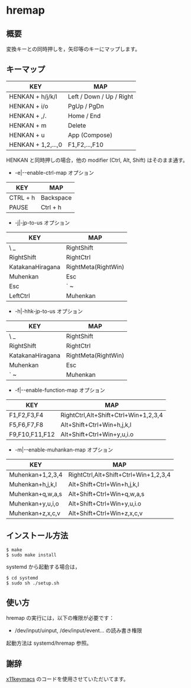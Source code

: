 # hremap

## 概要

変換キーとの同時押しを，矢印等のキーにマップします。

## キーマップ

| KEY                | MAP                      |
|--------------------|--------------------------|
| HENKAN + h/j/k/l   | Left / Down / Up / Right |
| HENKAN + i/o       | PgUp / PgDn              |
| HENKAN + ,/.       | Home / End               |
| HENKAN + m         | Delete                   |
| HENKAN + u         | App (Compose)            |
| HENKAN + 1,2,...,0 | F1,F2,...,F10            |

HENKAN と同時押しの場合，他の modifier (Ctrl, Alt, Shift) はそのまま通す。

- -e|--enable-ctrl-map オプション

| KEY      | MAP       |
|----------|-----------|
| CTRL + h | Backspace |
| PAUSE    | Ctrl + h  |

- -j|-jp-to-us オプション

| KEY              | MAP                 |
|------------------|---------------------|
| \ _              | RightShift          |
| RightShift       | RightCtrl           |
| KatakanaHiragana | RightMeta(RightWin) |
| Muhenkan         | Esc                 |
| Esc              | ` ~                 |
| LeftCtrl         | Muhenkan            |

- -h|-hhk-jp-to-us オプション

| KEY              | MAP                 |
|------------------|---------------------|
| \ _              | RightShift          |
| RightShift       | RightCtrl           |
| KatakanaHiragana | RightMeta(RightWin) |
| Muhenkan         | Esc                 |
| ` ~              | Muhenkan            |

- -f|--enable-function-map オプション

| KEY              | MAP                                      |
|------------------|------------------------------------------|
| F1,F2,F3,F4      | RightCtrl,Alt+Shift+Ctrl+Win+1,2,3,4     |
| F5,F6,F7,F8      | Alt+Shift+Ctrl+Win+h,j,k,l               |
| F9,F10,F11,F12   | Alt+Shift+Ctrl+Win+y,u,i.o               |

- -m|--enable-muhankan-map オプション

| KEY              | MAP                                      |
|------------------|------------------------------------------|
| Muhenkan+1,2,3,4 | RightCtrl,Alt+Shift+Ctrl+Win+1,2,3,4     |
| Muhenkan+h,j,k,l | Alt+Shift+Ctrl+Win+h,j,k,l               |
| Muhenkan+q,w,a,s | Alt+Shift+Ctrl+Win+q,w,a,s               |
| Muhenkan+y,u,i,o | Alt+Shift+Ctrl+Win+y,u,i.o               |
| Muhenkan+z,x,c,v | Alt+Shift+Ctrl+Win+z,x,c,v               |

## インストール方法

```
$ make
$ sudo make install
```

systemd から起動する場合は，

```
$ cd systemd
$ sudo sh ./setup.sh
```

## 使い方

hremap の実行には，以下の権限が必要です：

  - /dev/input/uinput, /dev/input/event... の読み書き権限

起動方法は systemd/hremap 参照。

## 謝辞

[x11keymacs](http://yashiromann.sakura.ne.jp/x11keymacs/) のコードを使用させていただいてます。
